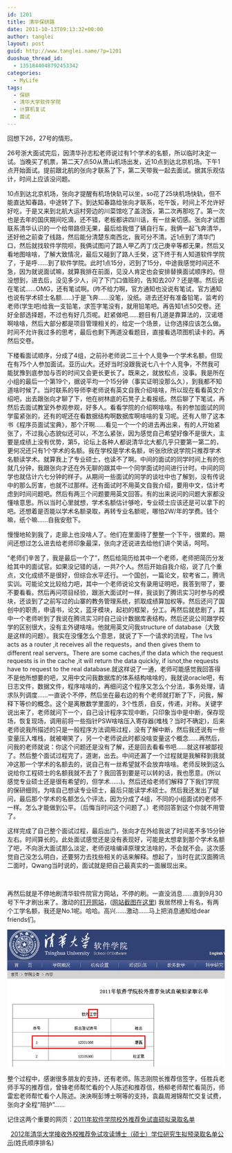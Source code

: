 ```yaml
---
id: 1201
title: 清华保研路
date: 2011-10-13T09:13:32+00:00
author: tanglei
layout: post
guid: http://www.tanglei.name/?p=1201
duoshuo_thread_id:
  - 1351844048792453342
categories:
  - MyLife
tags:
  - 保研
  - 清华大学软件学院
  - 计算机复试
  - 面试
---
```

回想下26，27号的情形。

26号浙大面试完后，因清华孙志松老师说过有1个学术的名额，所以临时决定一试。当晚买了机票，第二天7点50从萧山机场出发，近10点到达北京机场。下午1点开始面试。提前跟北航的张向才联系了下，第二天带我一起去面试。据其乐观估计，时间上应该没问题。

10点到达北京机场，张向才提醒有机场快轨可以坐，so花了25块机场快轨，但不能直达知春路，中途转了下。到达知春路给张向才联系，吃午饭，时间上不允许好好吃，于是又来到北航大运村旁边的川菜馆吃了盖浇饭，第二次再那吃了。第一次也是去年的国庆期间吃滴，还不错，老板都讲四川话，有一丝亲切感。张向才试图联系清华认识的一个给带路但无果，最后给我借了辆自行车，我俩一起飞奔清华，还好他之前查了线路，然后能分清楚东南西北，我可分不清。近1点到了清华门口，然后就找软件学院呗，我俩试图问了路人甲乙丙丁戊己庚辛等都无果，然后又看地图啥啥，了解大致情况，最后又碰到了路人壬癸，这下终于有人知道软件学院了，于是呼……到了软件学院。此时1点15分，迟到了15分，中途我感觉时间还不急，因为就说面试嘛，就算我排在前面，见没人肯定也会安排替换面试顺序的。但没想到，进去后，没见多少人，问了下门口值班的，告知去207？还是哪。然后说在笔试……OMG，还有笔试啊。(咋不给力啊，官方通知也没说有笔试，官方通知也说有学术硕士名额……)于是飞奔……没笔，没纸。进去还好有准备铅笔，监考的老师(学生吧)给我一支铅笔，求签字笔没有，就用铅笔吧。再告知1点50交卷。还好全部选择题，不过也有好几页呢。赶紧做吧……题目有几道是靠算法的，汉诺塔啊啥啥，然后大部分都是项目管理相关的，给定一个场景，让你选择应该怎么做。时间不允许我过多的思考，最后也剩下两道没看题目，直接看选项图机读卡的。再然后交卷。

下楼看面试顺序，分成了4组，之前孙老师说二三十个人竞争一个学术名额，但现在有75个人参加面试。亚历山大。还好当时没跟我说七八十个人竞争，不然我可能犹豫到底参加与否的时间又会更长更长了。既来之，就放松点，没事。我是所在小组的最后一个第19个，据说平均一个15分钟（事实证明没那么久），到我都不知道啥时候了。当时联系的导师李老师说有英文自我介绍啥啥，所以现在看看英文介绍吧，出去跟张向才聊了下，他在树林底的石凳子上看报纸。然后聊了下笔试，再然后去面试教室外参观参观，好多人。看看学院的介绍啊啥啥。有的参加面试的同学蛮紧张的，还有的呢还在看数据结构啊数据库啊啥啥的复习呢。还有人带了这本书《程序员面试宝典》，那个汗啊……看见一个一个的进去再出来，有的人开始紧张了，不过我心态貌似还可以，不怎么紧张，因为感觉自己希望好像不是很大，主要是成绩上没有优势，第5，论坛上各种人都说清华北大都几乎只要第一第二的，更何况还只有1个学术的名额。我在学校是学术名额，听张欣欣说学院只推荐学术名额读学术。就算我上了专业硕士，也读不了啊。中间的面试的同学时间上有的也就几分钟，我跟张向才还在外无聊的跟其中一个同学面试时间进行计时。中间的同学也就估计六七分钟的样子。从期间一些面试的同学的谈吐中也了解到，没有传说中的那么厉害，也就不过那样。还有面试时不用英文自我介绍，要用中文，估计考虑到时间问题吧。然后有两三个问题要用英文回答。有的出来说问的问题大家都没懂啥意思。所以当时心里就想，学术名额估计够呛，专业硕士应该还是可以拿下的吧。还想着是否能以学术名额录取，再转专业名额呢，哪怕2W/年的学费。钱个嘛，纸个嘛……自我安慰下。

慢慢地轮到我了，走廊上也没啥人了。他们在里面待了整整一个下午，很累的。期间还想过怎么进去给老师印象最深，张向才还说进去给他们讲个笑话，呵呵。

“老师们辛苦了，我是最后一个了”，然后给简历给其中一个老师，老师把简历分发给其中的面试官。如果没记错的话，一共7个人。然后开始自我介绍，说了几个重点，文化成绩不是很好，但综合水平还行。一个国创，一篇论文，软考省二，腾讯实训。可能论文比较给力吧，其中一个老师说论文有录用证明吧，我答到带了，要不要看看。然后再问项目经验，跟浙大面试时一样，我谈到了腾讯实习时参与的模块，还谈到了之前写过的山寨的教务管理系统，抓取成绩算加权等。然后还问了国创中的职责，申请书，论文，蓝牙模块，起初的框架，分工。再然后就悲剧了，其中一个老师听到了我说在腾讯实习时自己设计数据库表结构，然后还说公司跟学校学的区别很大，没有主外键啥啥。他就用英文问我structure of database（大致是这样的问题）。我实在没懂怎么个意思，就说了下一个请求的流程，The lvs acts as a router ,it receives all the requests，and then gives them to different real servers。There are some caches,if the data which the request requests is in the cache ,it will return the data quickly, if isnot,the requests have to request to the real database.就这样说了一通，老师可能感觉我回答得不是他所想要的吧，又用中文问我数据库的体系结构啥啥的，我就说oracle吧，有日志文件，数据文件，程序啥啥的，再细问这个程序又怎么个分法，事务处理，请求队列调度……一直说个不停，然后坐在最右边的有个老师就打断了下，问我，解释下等价的概念。这个是离散数学里面的，3个性质，自反，传递，对称。关键字说出来了，老师就问下一个，自己设计程序实现中断，只印象当中是中断，保存现场，恢复现场，调用前将一些指针PSW啥啥压入寄存器(堆栈？当时不确定)，后来老师说我所描述的只是一般程序方法调用过程，没有了解中断，然后我还说有一些变量压入堆栈，就被嘲笑了，另一个老师说此时都没啥变量这个概念……再然后，问我的老师就说：你这个问题还是没有了解，还是回去看看书吧……就这样被鄙视了。然后整个面试过程完了，道谢，出去。中间还漏了一个过程就是我解释到我就冲这那一个学术的名额去的，说自己有一丝希望就不会放弃啥啥。老师反映到这么说给你工程硕士的名额我就不去了？我回答到要是可以转的话，我也愿意。(所以感觉专业硕士还是很有希望的，但学术……)。然后还给老师们解释了下我们学院的保研细则，为啥自己想读专业硕士，最后只能读学术硕士。然后我还发出了疑问，最后那个学术的名额怎么个评法，因为分成了4组，不同的小组面试的老师不一样。怎么才能做到公平。（后悔当时问这个问题了。）老师回答到这个你就不用管了。

这样完成了自己整个面试过程，最后出门，张向才在外给我说了时间差不多15分钟左右。时间算长的。此处面试感觉还是没有表现好，可能是太想拿到那个学术名额了吧，不向浙大面试那么淡定，老师说啥编译原理文法啥的，不会就不会。这次感觉自己没怎么明白，还要努力去找些相关的话来解释。想起了，当时在武汉面腾讯二面时，Qwang当时说的，面试就是把自己最真实的一面展现出来。

&nbsp;

再然后就是不停地刷清华软件院官方网站，不停的刷。一直没消息……直到9月30号下午才刷出来了。激动的<a title="清华大学2011年软件学院校外推荐免试直硕拟录取名单" href="http://www.tsinghua.edu.cn/publish/soft/3649/2011/20110929172848279367829/20110929172848279367829_.html" target="_blank">打开网站</a>，(<a href="/wp-content/blogresources/offer-in-thu.png" target="_blank">网站截图在这里</a>) 我居然榜上有名，有两个工学名额，我还是No.1呢。哈哈。高兴……激动……马上把消息通知给dear friends们。

[<img class="aligncenter size-full wp-image-1202" title="postgraduate-in-tsinghua" src="/wp-content/uploads/2011/10/postgraduate-in-tsinghua.jpg" alt="清华大学保研"  />](/wp-content/uploads/2011/10/postgraduate-in-tsinghua.jpg)

整个过程中，感谢很多朋友的支持，还有老师。陈志刚院长推荐信签字，任胜兵老师手写的推荐信，曾锋老师帮忙看的个人陈述和推荐信，杨柳老师帮忙看简历，师雷宏老师帮忙看个人陈述。泱泱啊彭博士啊等的支持，袁磊周湘锦帮忙交复试费，张向才全程“陪护”……
  

  
记住这两个重要的网页：[2011年软件学院校外推荐免试直硕拟录取名单](http://www.tsinghua.edu.cn/publish/soft/3649/2011/20110929172848279367829/20110929172848279367829_.html)
  
&nbsp;&nbsp;[2012年清华大学接收外校推荐免试攻读博士（硕士）学位研究生拟预录取名单公示](http://yz.tsinghua.edu.cn/docinfo/board/boarddetail.jsp?columnId=025&parentColumnId=0&itemSeq=3513)(姓氏顺序排名)
